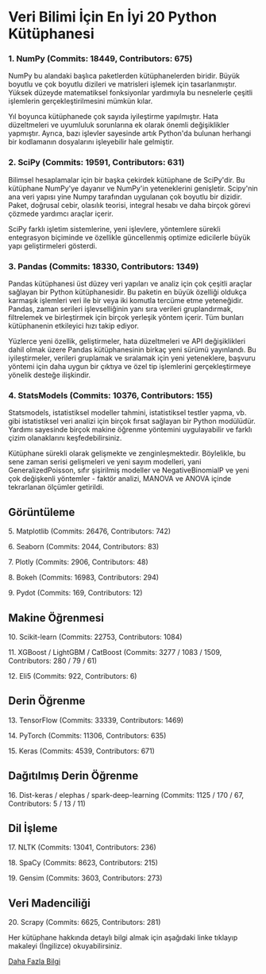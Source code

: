 <h1>Veri Bilimi İçin En İyi 20 Python Kütüphanesi</h1>
<h3>1. NumPy (Commits: 18449, Contributors: 675)</p></h3>
NumPy bu alandaki başlıca paketlerden kütüphanelerden biridir. Büyük boyutlu ve çok boyutlu dizileri ve matrisleri işlemek için tasarlanmıştır. Yüksek düzeyde matematiksel fonksiyonlar yardımıyla bu nesnelerle çeşitli işlemlerin gerçekleştirilmesini mümkün kılar.</p>

Yıl boyunca kütüphanede çok sayıda iyileştirme yapılmıştır. Hata düzeltmeleri ve uyumluluk sorunlarına ek olarak önemli değişiklikler yapmıştır. Ayrıca, bazı işlevler sayesinde artık Python'da bulunan herhangi bir kodlamanın dosyalarını işleyebilir hale gelmiştir.</p>

<h3>2. SciPy (Commits: 19591, Contributors: 631)</h3></p>
Bilimsel hesaplamalar için bir başka çekirdek kütüphane de SciPy'dir. Bu kütüphane NumPy'ye dayanır ve NumPy'in yeteneklerini genişletir. Scipy'nin ana veri yapısı yine Numpy tarafından uygulanan çok boyutlu bir dizidir. Paket, doğrusal cebir, olasılık teorisi, integral hesabı ve daha birçok görevi çözmede yardımcı araçlar içerir.</p>

SciPy farklı işletim sistemlerine, yeni işlevlere, yöntemlere sürekli entegrasyon biçiminde ve özellikle güncellenmiş optimize edicilerle büyük yapı geliştirmeleri gösterdi.</p>

<h3>3. Pandas (Commits: 18330, Contributors: 1349)</h3></p>
Pandas kütüphanesi üst düzey veri yapıları ve analiz için çok çeşitli araçlar sağlayan bir Python kütüphanesidir. Bu paketin en büyük özelliği oldukça karmaşık işlemleri veri ile bir veya iki komutla tercüme etme yeteneğidir. Pandas, zaman serileri işlevselliğinin yanı sıra verileri gruplandırmak, filtrelemek ve birleştirmek için birçok yerleşik yöntem içerir. Tüm bunları kütüphanenin etkileyici hızı takip ediyor.

Yüzlerce yeni özellik, geliştirmeler, hata düzeltmeleri ve API değişiklikleri dahil olmak üzere Pandas kütüphanesinin birkaç yeni sürümü yayınlandı. Bu iyileştirmeler, verileri gruplamak ve sıralamak için yeni yeteneklere, başvuru yöntemi için daha uygun bir çıktıya ve özel tip işlemlerini gerçekleştirmeye yönelik desteğe ilişkindir.

<h3>4. StatsModels (Commits: 10376, Contributors: 155)</h3></p>
Statsmodels, istatistiksel modeller tahmini, istatistiksel testler yapma, vb. gibi istatistiksel veri analizi için birçok fırsat sağlayan bir Python modülüdür. Yardımı sayesinde birçok makine öğrenme yöntemini uygulayabilir ve farklı çizim olanaklarını keşfedebilirsiniz.

Kütüphane sürekli olarak gelişmekte ve zenginleşmektedir. Böylelikle, bu sene zaman serisi gelişmeleri ve yeni sayım modelleri, yani GeneralizedPoisson, sıfır şişirilmiş modeller ve NegativeBinomialP ve yeni çok değişkenli yöntemler - faktör analizi, MANOVA ve ANOVA içinde tekrarlanan ölçümler getirildi.

<h2>Görüntüleme</h2>
5. Matplotlib (Commits: 26476, Contributors: 742)</p>
6. Seaborn (Commits: 2044, Contributors: 83)</p>
7. Plotly (Commits: 2906, Contributors: 48)</p>
8. Bokeh (Commits: 16983, Contributors: 294)</p>
9. Pydot (Commits: 169, Contributors: 12)</p>
<h2>Makine Öğrenmesi</h2>
10. Scikit-learn (Commits: 22753, Contributors: 1084)</p>
11. XGBoost / LightGBM / CatBoost (Commits: 3277 / 1083 / 1509, Contributors: 280 / 79 / 61)</p>
12. Eli5 (Commits: 922, Contributors: 6)</p>
<h2>Derin Öğrenme</h2>
13. TensorFlow (Commits: 33339, Contributors: 1469)</p>
14. PyTorch (Commits: 11306, Contributors: 635)</p>
15. Keras (Commits: 4539, Contributors: 671)</p>
<h2>Dağıtılmış Derin Öğrenme</h2>
16. Dist-keras / elephas / spark-deep-learning (Commits: 1125 / 170 / 67, Contributors: 5 / 13 / 11)</p>
<h2>Dil İşleme</h2>
17. NLTK (Commits: 13041, Contributors: 236)</p>
18. SpaCy (Commits: 8623, Contributors: 215)</p>
19. Gensim (Commits: 3603, Contributors: 273)</p>
<h2>Veri Madenciliği</h2>
20. Scrapy (Commits: 6625, Contributors: 281)</p>

Her kütüphane hakkında detaylı bilgi almak için aşağıdaki linke tıklayıp makaleyi (İngilizce) okuyabilirsiniz.</p>
<p><a href="https://medium.com/activewizards-machine-learning-company/top-20-python-libraries-for-data-science-in-2018-2ae7d1db8049">Daha Fazla Bilgi</a></p>
